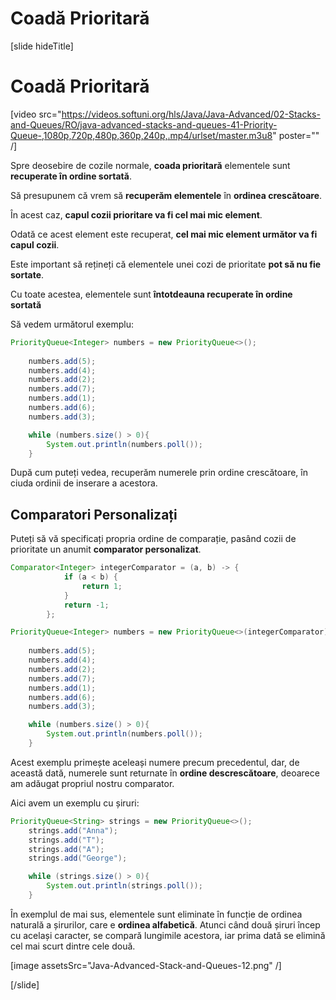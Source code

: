# Coadă Prioritară

[slide hideTitle]
# Coadă Prioritară

[video src="https://videos.softuni.org/hls/Java/Java-Advanced/02-Stacks-and-Queues/RO/java-advanced-stacks-and-queues-41-Priority-Queue-,1080p,720p,480p,360p,240p,.mp4/urlset/master.m3u8" poster="" /]

Spre deosebire de cozile normale, **coada prioritară** elementele sunt **recuperate în ordine sortată**.

Să presupunem că vrem să **recuperăm elementele** în **ordinea crescătoare**.

În acest caz, **capul cozii prioritare va fi cel mai mic element**.

Odată ce acest element este recuperat, **cel mai mic element următor va fi capul cozii**.

Este important să rețineți că elementele unei cozi de prioritate **pot să nu fie sortate**.

Cu toate acestea, elementele sunt **întotdeauna recuperate în ordine sortată**

Să vedem următorul exemplu:

```java live
PriorityQueue<Integer> numbers = new PriorityQueue<>();
        
    numbers.add(5);
    numbers.add(4);
    numbers.add(2);
    numbers.add(7);
    numbers.add(1);
    numbers.add(6);
    numbers.add(3);

    while (numbers.size() > 0){
        System.out.println(numbers.poll());
    }
```
După cum puteți vedea, recuperăm numerele prin ordine crescătoare, în ciuda ordinii de inserare a acestora.

## Comparatori Personalizați

Puteți să vă specificați propria ordine de comparație, pasând cozii de prioritate un anumit **comparator personalizat**.


```java live
Comparator<Integer> integerComparator = (a, b) -> {
            if (a < b) {
                return 1;
            }
            return -1;
        };

PriorityQueue<Integer> numbers = new PriorityQueue<>(integerComparator);
        
    numbers.add(5);
    numbers.add(4);
    numbers.add(2);
    numbers.add(7);
    numbers.add(1);
    numbers.add(6);
    numbers.add(3);

    while (numbers.size() > 0){
        System.out.println(numbers.poll());
    }
```

Acest exemplu primește aceleași numere precum precedentul, dar, de această dată, numerele sunt returnate în **ordine descrescătoare**, deoarece am adăugat propriul nostru comparator.

Aici avem un exemplu cu șiruri:


```java live
PriorityQueue<String> strings = new PriorityQueue<>();
    strings.add("Anna");
    strings.add("T");
    strings.add("A");
    strings.add("George");

    while (strings.size() > 0){
        System.out.println(strings.poll());
    }
```

În exemplul de mai sus, elementele sunt eliminate în funcție de ordinea naturală a șirurilor, care e **ordinea alfabetică**. Atunci când două șiruri încep cu același caracter, se compară lungimile acestora, iar prima dată se elimină cel mai scurt dintre cele două. 

[image assetsSrc="Java-Advanced-Stack-and-Queues-12.png" /]


[/slide]

